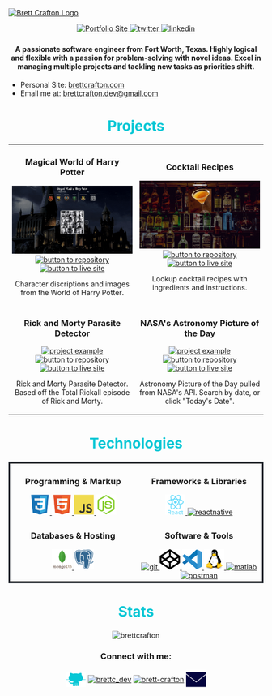 <a href="https://BrettCrafton.com" target="_blank" rel="noreferrer"><img align="center" src="https://github.com/BrettCrafton/BrettCrafton/blob/main/assets/name-title-center-gif.gif?raw=true" alt="Brett Crafton Logo"/></a>
<div align="center">
<a href="https://brettcrafton.com/">
<img src="https://img.shields.io/badge/Portfolio-07c7d5?style=for-the-badge" alt="Portfolio Site" style="margin-bottom: 5px;" />
</a>
<a href="https://twitter.com/BrettC_Dev">
<img src="https://img.shields.io/badge/twitter-07c7d5?acee.svg?&style=for-the-badge&logo=twitter&logoColor=white" alt="twitter" style="margin-bottom: 5px;" />
</a>
<a href="https://www.linkedin.com/in/brett-crafton/">
<img src="https://img.shields.io/badge/linkedin-07c7d5?E77B5.svg?&style=for-the-badge&logo=linkedin&logoColor=white" alt="linkedin" style="margin-bottom: 5px;" />
</a>  
</div>
<h4 align="center">A passionate software engineer from Fort Worth, Texas. Highly logical and flexible with a passion for problem-solving with novel ideas. Excel in managing multiple projects and tackling new tasks as priorities shift.</h4>


- Personal Site: [brettcrafton.com](https://brettcrafton.com/) 
- Email me at: [brettcrafton.dev@gmail.com](mailto:brettcrafton.dev@gmail.com)

<h1 align="center" style="color:#07c7d5">Projects</h1>
<div align="center">
  <table>
      <tr>
        <td width="50%">
          <h3 align="center">Magical World of Harry Potter</h3>
          <p align="center">
            <a href="https://github.com/BrettCrafton/Magical-World-of-Harry-Potter" target="_blank" rel="noreferrer"> <img src="https://github.com/BrettCrafton/BrettCrafton/blob/main/assets/Harry%20Potter%20gif.gif?raw=true" alt="project example"/> </a>
            <span> <a href="https://github.com/BrettCrafton/Magical-World-of-Harry-Potter" target="_blank" rel="noreferrer""><img src="https://img.shields.io/badge/-repo-efefef?style=flat-square&logo=github&logoColor=07c7d5" alt="button to repository" height ="25px"></a> <a href="https://brettcrafton.com/Portfolio/Harry%20Potter/index.html" target="_blank" rel="noreferrer"><img src="https://img.shields.io/badge/-live%20site-07c7d5?style=flat-square" alt="button to live site" height="25px"></a> </span>
            <p align="center">
              Character discriptions and images from the World of Harry Potter.
            </p>
          </p>
        </td>
               <td width="50%">
          <h3 align="center">Cocktail Recipes</h3>
          <p align="center">
            <a href="https://github.com/BrettCrafton/Cocktail-Recipes" target="_blank" rel="noreferrer"> <img src="https://github.com/BrettCrafton/BrettCrafton/blob/main/assets/Cocktail%20Recipe%20gif.gif?raw=true" alt="project example"/> </a>
            <span> <a href="https://github.com/BrettCrafton/Cocktail-Recipes" target="_blank" rel="noreferrer""><img src="https://img.shields.io/badge/-repo-efefef?style=flat-square&logo=github&logoColor=07c7d5" alt="button to repository" height ="25px"></a> <a href="https://brettcrafton.com/Portfolio/Bar%20API/index.html" target="_blank" rel="noreferrer"><img src="https://img.shields.io/badge/-live%20site-07c7d5?style=flat-square" alt="button to live site" height="25px"></a> </span>
            <p align="center">
              Lookup cocktail recipes with ingredients and instructions.
            </p>
          </p>
        </td>  
        </tr>
      <tr>
        <td width="50%">
          <h3 align="center">Rick and Morty Parasite Detector</h3>
          <p align="center">
            <a href="https://github.com/BrettCrafton/Rick-and-Morty-Parasite-Detector" target="_blank" rel="noreferrer"> <img src="https://github.com/BrettCrafton/BrettCrafton/blob/main/assets/Rick%20and%20Morty%20gif.gif?raw=true" alt="project example"/> </a>
            <span> <a href="https://github.com/BrettCrafton/Rick-and-Morty-Parasite-Detector" target="_blank" rel="noreferrer""><img src="https://img.shields.io/badge/-repo-efefef?style=flat-square&logo=github&logoColor=07c7d5" alt="button to repository" height ="25px"></a> <a href="https://brettcrafton.com/Portfolio/Rick-and-Morty/index.html" target="_blank" rel="noreferrer"><img src="https://img.shields.io/badge/-live%20site-07c7d5?style=flat-square" alt="button to live site" height="25px"></a> </span>
            <p align="center">
              Rick and Morty Parasite Detector. Based off the Total Rickall episode of Rick and Morty.
            </p>
          </p>
        </td>
        <td width="50%">
          <h3 align="center">NASA's Astronomy Picture of the Day</h3>
          <p align="center">
            <a href="https://github.com/BrettCrafton/NASA-APOD" target="_blank" rel="noreferrer"> <img src="https://github.com/BrettCrafton/BrettCrafton/blob/main/assets/NASA%20APOD%20gif.gif?raw=true" alt="project example"/> </a>
            <span> <a href="https://github.com/BrettCrafton/NASA-APOD" target="_blank" rel="noreferrer""><img src="https://img.shields.io/badge/-repo-efefef?style=flat-square&logo=github&logoColor=07c7d5" alt="button to repository" height ="25px"></a> <a href="https://brettcrafton.com/Portfolio/NASA%20API/index.html" target="_blank" rel="noreferrer"><img src="https://img.shields.io/badge/-live%20site-07c7d5?style=flat-square" alt="button to live site" height="25px"></a> </span>
            <p align="center">
              Astronomy Picture of the Day pulled from NASA's API. Search by date, or click "Today's Date".
            </p>
          </p>
        </td>      
      </tr>
  </table>
</div>
<h1 align="center" style="color:#07c7d5">Technologies</h1>
<table bordercolor="#21262d" align="center">
    <tbody>
        <tr>
            <td width="50%" valign="top">
                <h3 align="center">Programming & Markup</h3>
                <div align="center">
                  <a href="https://www.w3schools.com/css/" target="_blank" rel="noreferrer"> <img src="https://github.com/devicons/devicon/blob/master/icons/css3/css3-original.svg" alt="css3" width="40" height="40"/> </a> 
<a href="https://www.w3.org/html/" target="_blank" rel="noreferrer"> <img src="https://github.com/devicons/devicon/blob/master/icons/html5/html5-original.svg" alt="html5" width="40" height="40"/> </a> 
<a href="https://developer.mozilla.org/en-US/docs/Web/JavaScript" target="_blank" rel="noreferrer"> <img src="https://raw.githubusercontent.com/devicons/devicon/master/icons/javascript/javascript-original.svg" alt="javascript" width="40" height="40"/> </a>
                  <a href="https://nodejs.org" target="_blank" rel="noreferrer"> <img src="https://github.com/devicons/devicon/blob/master/icons/nodejs/nodejs-original.svg" alt="nodejs" width="40" height="40"/> </a>                 
                    </a>
                </div>
            </td>
            <td width="50%" valign="top">
                <h3 align="center">Frameworks & Libraries</h3>
                <div align="center">
                    <a href="https://reactjs.org/" target="_blank" rel="noreferrer"> <img src="https://raw.githubusercontent.com/devicons/devicon/master/icons/react/react-original-wordmark.svg" alt="react" width="40" height="40"/> </a> 
<a href="https://reactnative.dev/" target="_blank" rel="noreferrer"> <img src="https://reactnative.dev/img/header_logo.svg" alt="reactnative" width="40" height="40"/> </a>
                </div>
            </td>
        </tr>
        <tr>
            <td width="50%" valign="top">
                <h3 align="center">Databases & Hosting</h3>
                <div align="center">
<a href="https://www.mongodb.com/" target="_blank" rel="noreferrer"> <img src="https://raw.githubusercontent.com/devicons/devicon/master/icons/mongodb/mongodb-original-wordmark.svg" alt="mongodb" width="40" height="40"/> </a> 
<a href="https://www.postgresql.org" target="_blank" rel="noreferrer"> <img src="https://github.com/devicons/devicon/blob/master/icons/postgresql/postgresql-plain.svg" alt="postgresql" width="40" height="40"/> </a> 
                </div>
            </td>
            <td width="50%" valign="top">
                <h3 align="center">Software & Tools</h3>
                <div align="center">
                  <a href="https://git-scm.com/" target="_blank" rel="noreferrer"> <img src="https://www.vectorlogo.zone/logos/git-scm/git-scm-icon.svg" alt="git" width="40" height="40"/>  </a> 
                <a href="https://codepen.io/" target="_blank" rel="noreferrer"> <img src="https://github.com/devicons/devicon/blob/master/icons/codepen/codepen-plain.svg" alt="CodePen" width="40" height="40"/> </a> 
<a href="https://code.visualstudio.com/" target="_blank" rel="noreferrer"> <img src="https://github.com/devicons/devicon/blob/master/icons/vscode/vscode-original.svg" alt="VSCode" width="40" height="40"/> </a> 
                  <a href="https://www.linux.org/" target="_blank" rel="noreferrer"> <img src="https://raw.githubusercontent.com/devicons/devicon/master/icons/linux/linux-original.svg" alt="linux" width="40" height="40"/> </a> 
<a href="https://www.mathworks.com/" target="_blank" rel="noreferrer"> <img src="https://upload.wikimedia.org/wikipedia/commons/2/21/Matlab_Logo.png" alt="matlab" width="40" height="40"/> </a> 
<a href="https://postman.com" target="_blank" rel="noreferrer"> <img src="https://www.vectorlogo.zone/logos/getpostman/getpostman-icon.svg" alt="postman" width="40" height="40"/> </a> 
                    </a>
                </div>
            </td>
        </tr>
    </tbody>
</table>

<h1 align="center" style="color:#07c7d5">Stats</h1>
<div valign="center" align="center">
<p><img align="center" src="https://github-readme-streak-stats.herokuapp.com/?user=brettcrafton&theme=dark" alt="brettcrafton" /></p>
</div>
<h3 align="center">Connect with me:</h3>
<p align="center">
<a href="https://github.com/BrettCrafton"><img align="center" src="https://github.com/BrettCrafton/BrettCrafton/blob/main/assets/github-6-256.png?raw=true" alt="brett-crafton" height="30" width="40" /></a>
<a href="https://twitter.com/brettc_dev" target="blank"><img align="center" src="https://raw.githubusercontent.com/rahuldkjain/github-profile-readme-generator/master/src/images/icons/Social/twitter.svg" alt="brettc_dev" height="30" width="40" /></a>
<a href="https://linkedin.com/in/brett-crafton" target="blank"><img align="center" src="https://raw.githubusercontent.com/rahuldkjain/github-profile-readme-generator/master/src/images/icons/Social/linked-in-alt.svg" alt="brett-crafton" height="30" width="40" /></a>
<a href="mailto:bcrafton.dev@gmail.com"><img align="center" src="https://github.com/BrettCrafton/BrettCrafton/blob/main/assets/email-dark.png?raw=true" alt="brett-crafton" height="40" width="40" /></a>
</p>
